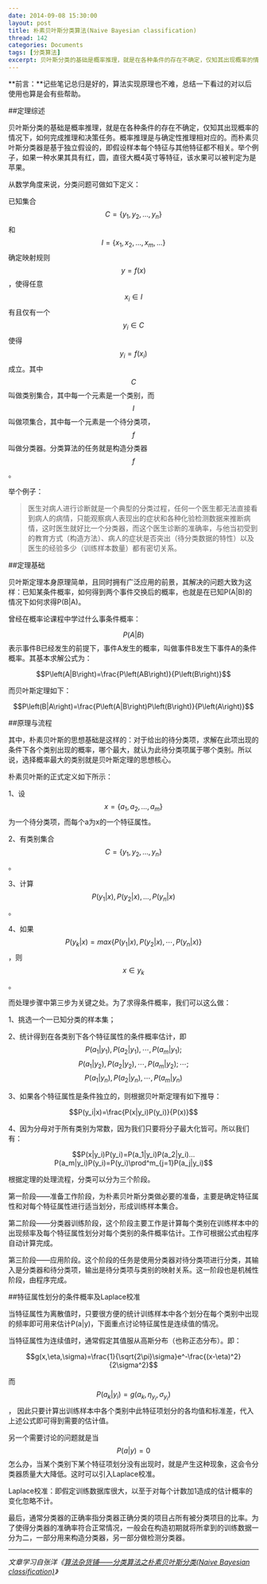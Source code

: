 ```yaml
---
date: 2014-09-08 15:30:00
layout: post
title: 朴素贝叶斯分类算法(Naive Bayesian classification)
thread: 142
categories: Documents
tags: [分类算法]
excerpt: 贝叶斯分类的基础是概率推理，就是在各种条件的存在不确定，仅知其出现概率的情况下，如何完成推理和决策任务。
---
```


**前言：**记些笔记总归是好的，算法实现原理也不难，总结一下看过的对以后使用也算是会有些帮助。

##定理综述

贝叶斯分类的基础是概率推理，就是在各种条件的存在不确定，仅知其出现概率的情况下，如何完成推理和决策任务。概率推理是与确定性推理相对应的。而朴素贝叶斯分类器是基于独立假设的，即假设样本每个特征与其他特征都不相关。举个例子，如果一种水果其具有红，圆，直径大概4英寸等特征，该水果可以被判定为是苹果。

<!--more-->

从数学角度来说，分类问题可做如下定义：

已知集合$$C= \{y_1,y_2,\ldots,y_n\}$$ 和 $$I= \{x_1,x_2,\ldots,x_m,\ldots\}$$ 确定映射规则$$y=f(x)$$，使得任意$$x_i\in I$$有且仅有一个$$y_i\in C$$使得$$y_i=f(x_i)$$成立。其中$$C$$叫做类别集合，其中每一个元素是一个类别，而$$I$$叫做项集合，其中每一个元素是一个待分类项，$$f$$叫做分类器。分类算法的任务就是构造分类器$$f$$。

举个例子：

>医生对病人进行诊断就是一个典型的分类过程，任何一个医生都无法直接看到病人的病情，只能观察病人表现出的症状和各种化验检测数据来推断病情，这时医生就好比一个分类器，而这个医生诊断的准确率，与他当初受到的教育方式（构造方法）、病人的症状是否突出（待分类数据的特性）以及医生的经验多少（训练样本数量）都有密切关系。

##定理基础

贝叶斯定理本身原理简单，且同时拥有广泛应用的前景，其解决的问题大致为这样：已知某条件概率，如何得到两个事件交换后的概率，也就是在已知P(A|B)的情况下如何求得P(B|A)。

曾经在概率论课程中学过什么事条件概率：

$$P\left(A|B\right)$$ 表示事件B已经发生的前提下，事件A发生的概率，叫做事件B发生下事件A的条件概率。其基本求解公式为：

$$P\left(A|B\right)=\frac{P\left(AB\right)}{P\left(B\right)}$$

而贝叶斯定理如下：

$$P\left(B|A\right)=\frac{P\left(A|B\right)P\left(B\right)}{P\left(A\right)}$$

##原理与流程

其中，朴素贝叶斯的思想基础是这样的：对于给出的待分类项，求解在此项出现的条件下各个类别出现的概率，哪个最大，就认为此待分类项属于哪个类别。所以说，选择概率最大的类别就是贝叶斯定理的思想核心。

朴素贝叶斯的正式定义如下所示：

1、设$$x=\{a_1, a_2,\ldots,a_m\}$$为一个待分类项，而每个a为x的一个特征属性。

2、有类别集合$$C=\{y_1, y_2,\ldots,y_n\}$$。

3、计算$$P(y_1|x), P(y_2|x),…, P(y_n|x)$$。

4、如果$$P(y_k|x)=max\{P(y_1|x), P(y_2|x),\cdots, P(y_n|x)\}$$，则$$x\in y_k$$。

而处理步骤中第三步为关键之处。为了求得条件概率，我们可以这么做：

1、挑选一个一已知分类的样本集；

2、统计得到在各类别下各个特征属性的条件概率估计，即$$P(a_1|y_1),P(a_2|y_1),\cdots,P(a_m|y_1);$$ $$P(a_1|y_2),P(a_2|y_2),\cdots,P(a_m|y_2);\cdots;$$ $$P(a_1|y_n),P(a_2|y_n),\cdots,P(a_m|y_n)$$

3、如果各个特征属性是条件独立的，则根据贝叶斯定理有如下推导：

$$P(y_i|x)=\frac{P(x|y_i)P(y_i)}{P(x)}$$

4、因为分母对于所有类别为常数，因为我们只要将分子最大化皆可。所以我们有：

$$P(x|y_i)P(y_i)=P(a_1|y_i)P(a_2|y_i)…P(a_m|y_i)P(y_i)=P(y_i)\prod^m_{j=1}P(a_j|y_i)$$

根据定理的处理流程，分类可以分为三个阶段。

第一阶段——准备工作阶段，为朴素贝叶斯分类做必要的准备，主要是确定特征属性和对每个特征属性进行适当划分，形成训练样本集合。

第二阶段——分类器训练阶段，这个阶段主要工作是计算每个类别在训练样本中的出现频率及每个特征属性划分对每个类别的条件概率估计。工作可根据公式由程序自动计算完成。

第三阶段——应用阶段。这个阶段的任务是使用分类器对待分类项进行分类，其输入是分类器和待分类项，输出是待分类项与类别的映射关系。这一阶段也是机械性阶段，由程序完成。

##特征属性划分的条件概率及Laplace校准

当特征属性为离散值时，只要很方便的统计训练样本中各个划分在每个类别中出现的频率即可用来估计P(a|y)，下面重点讨论特征属性是连续值的情况。

当特征属性为连续值时，通常假定其值服从高斯分布（也称正态分布）。即：

$$g(x,\eta,\sigma)=\frac{1}{\sqrt{2\pi}\sigma}e^-\frac{(x-\eta)^2}{2\sigma^2}$$

而$$P(a_k|y_i)=g(a_k,\eta_{y_i},\sigma_{y_i})$$， 因此只要计算出训练样本中各个类别中此特征项划分的各均值和标准差，代入上述公式即可得到需要的估计值。

另一个需要讨论的问题就是当$$P(a|y)=0$$怎么办，当某个类别下某个特征项划分没有出现时，就是产生这种现象，这会令分类器质量大大降低。这时可以引入Laplace校准。

Laplace校准：即假定训练数据库很大，以至于对每个计数加1造成的估计概率的变化忽略不计。

最后，通常分类器的正确率指分类器正确分类的项目占所有被分类项目的比率。为了使得分类器的准确率符合正常情况，一般会在构造初期就将所拿到的训练数据一分为二，一部分用来构造分类器，另一部分做检测分类器。

----

*文章学习自张洋《[算法杂货铺——分类算法之朴素贝叶斯分类(Naive Bayesian classification)](http://www.cnblogs.com/leoo2sk/archive/2010/09/17/naive-bayesian-classifier.html)》*
